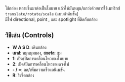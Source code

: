 ใช้กล่อง  หลายชิ้นมาต่อเป็นโมบาย แล้วให้มันหมุน/แกว่งด้วยการใช้เมทริกซ์ `translate/rotate/scale` (แบบลำดับชั้น)  
มีไฟ directional, point , และ spotlight ที่ติดกับกล้อง

## วิธีเล่น (Controls)
- **W A S D**: เดินกล้อง  
- **เมาส์**: หมุนมุมมอง, **สกอร์ล**: ซูม  
- **1**: เปิด/ปิดการเคลื่อนไหวของโมบาย  
- **2**: เปิด/ปิดการเคลื่อนไหวของดวงไฟ  
- **- / =**: ลด/เพิ่มความเร็วแอนิเมชัน  
- **R**: รีเซ็ตกล้อง
